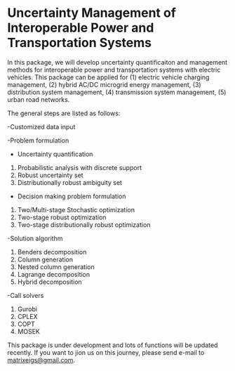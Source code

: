 # Uncertainty Management of Interoperable Power and Transportation Systems

In this package, we will develop uncertainty quantificaiton and management methods for interoperable power and transportation systems  with electric vehicles. This package can be applied for (1) electric vehicle charging management, (2) hybrid AC/DC microgrid energy management, (3) distribution system management, (4) transmission system management, (5) urban road networks.

The general steps are listed as follows:

-Customized data input

-Problem formulation
* Uncertainty quantification
1. Probabilistic analysis with discrete support
2. Robust uncertainty set
3. Distributionally robust ambiguity set

* Decision making problem formulation
1. Two/Multi-stage Stochastic optimization
2. Two-stage robust optimization
3. Two-stage distributionally robust optimization

-Solution algorithm
1. Benders decomposition
2. Column generation
3. Nested column generation
4. Lagrange decomposition
5. Hybrid decomposition

-Call solvers
1. Gurobi
2. CPLEX
3. COPT
4. MOSEK

This package is under development and lots of functions will be updated recently. If you want to jion us on this journey, please send e-mail to matrixeigs@gmail.com.